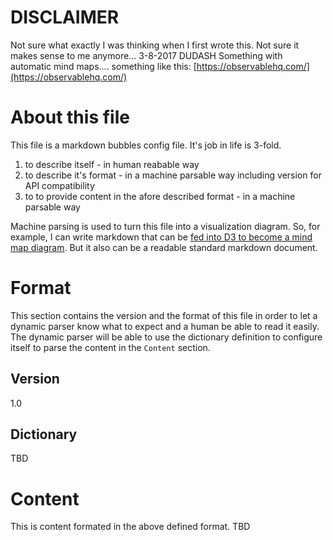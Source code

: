 # DISCLAIMER
Not sure what exactly I was thinking when I first wrote this.  Not sure it makes sense to me anymore... 3-8-2017 DUDASH
Something with automatic mind maps.... something like this:
[https://observablehq.com/](https://observablehq.com/)


# About this file
This file is a markdown bubbles config file.  It's job in life is 3-fold.
1. to describe itself - in  human reabable way
2. to describe it's format - in a machine parsable way including version for API compatibility
3. to to provide content in the afore described format - in a machine parsable way

Machine parsing is used to turn this file into a visualization diagram.  So, for example, I can write markdown that can be [fed into D3 to become a mind map diagram](http://bl.ocks.org/jdarling/2d4e84460d5f5df9c0ff).  But it also can be a readable standard markdown document.

# Format
This section contains the version and the format of this file in order to let a dynamic parser know what to expect and a human be able to read it easily.  The dynamic parser will be able to use the dictionary definition to configure itself to parse the content in the `Content` section.

## Version
1.0

## Dictionary
TBD

# Content
This is content formated in the above defined format.
TBD
